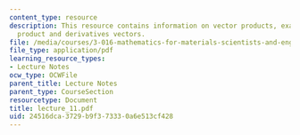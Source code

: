 ```yaml
---
content_type: resource
description: This resource contains information on vector products, examples of cross
  product and derivatives vectors.
file: /media/courses/3-016-mathematics-for-materials-scientists-and-engineers-fall-2005/24516dca3729b9f373330a6e513cf428_lecture_11.pdf
file_type: application/pdf
learning_resource_types:
- Lecture Notes
ocw_type: OCWFile
parent_title: Lecture Notes
parent_type: CourseSection
resourcetype: Document
title: lecture_11.pdf
uid: 24516dca-3729-b9f3-7333-0a6e513cf428
---
```


